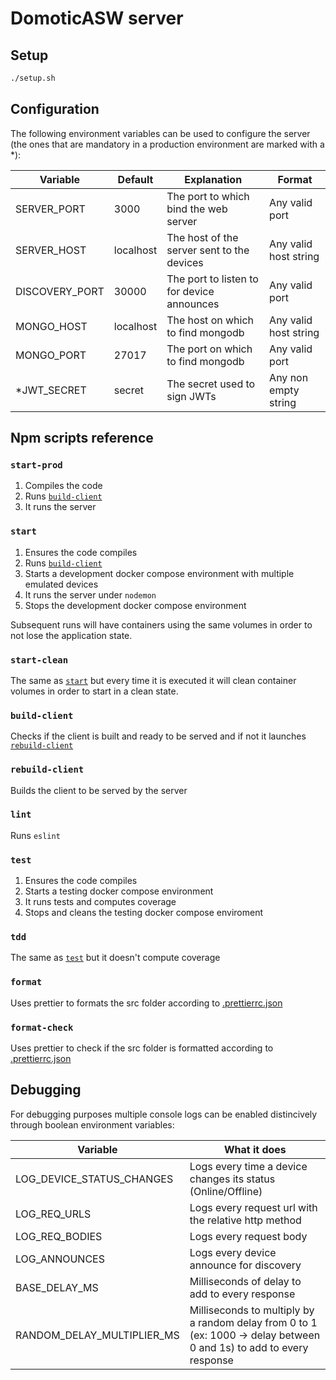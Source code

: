 # DomoticASW server

## Setup

```sh
./setup.sh
```

## Configuration

The following environment variables can be used to configure the server (the ones that are mandatory in a production environment are marked with a \*):

| Variable       | Default   | Explanation                                | Format                |
| -------------- | --------- | ------------------------------------------ | --------------------- |
| SERVER_PORT    | 3000      | The port to which bind the web server      | Any valid port        |
| SERVER_HOST    | localhost | The host of the server sent to the devices | Any valid host string |
| DISCOVERY_PORT | 30000     | The port to listen to for device announces | Any valid port        |
| MONGO_HOST     | localhost | The host on which to find mongodb          | Any valid host string |
| MONGO_PORT     | 27017     | The port on which to find mongodb          | Any valid port        |
| \*JWT_SECRET   | secret    | The secret used to sign JWTs               | Any non empty string  |

## Npm scripts reference

### `start-prod`

1. Compiles the code
1. Runs [`build-client`](#build-client)
1. It runs the server

### `start`

1. Ensures the code compiles
1. Runs [`build-client`](#build-client)
1. Starts a development docker compose environment with multiple emulated devices
1. It runs the server under `nodemon`
1. Stops the development docker compose environment

Subsequent runs will have containers using the same volumes in order to not lose the application state.

### `start-clean`

The same as [`start`](#start) but every time it is executed it will clean container volumes in order to start in a clean state.

### `build-client`

Checks if the client is built and ready to be served and if not it launches [`rebuild-client`](#rebuild-client)

### `rebuild-client`

Builds the client to be served by the server

### `lint`

Runs `eslint`

### `test`

1. Ensures the code compiles
1. Starts a testing docker compose environment
1. It runs tests and computes coverage
1. Stops and cleans the testing docker compose enviroment

### `tdd`

The same as [`test`](#test) but it doesn't compute coverage

### `format`

Uses prettier to formats the src folder according to [.prettierrc.json](./.prettierrc.json)

### `format-check`

Uses prettier to check if the src folder is formatted according to [.prettierrc.json](./.prettierrc.json)

## Debugging

For debugging purposes multiple console logs can be enabled distincively through boolean environment variables:

| Variable                   | What it does                                                                                                         |
| -------------------------- | -------------------------------------------------------------------------------------------------------------------- |
| LOG_DEVICE_STATUS_CHANGES  | Logs every time a device changes its status (Online/Offline)                                                         |
| LOG_REQ_URLS               | Logs every request url with the relative http method                                                                 |
| LOG_REQ_BODIES             | Logs every request body                                                                                              |
| LOG_ANNOUNCES              | Logs every device announce for discovery                                                                             |
| BASE_DELAY_MS              | Milliseconds of delay to add to every response                                                                       |
| RANDOM_DELAY_MULTIPLIER_MS | Milliseconds to multiply by a random delay from 0 to 1 (ex: 1000 -> delay between 0 and 1s) to add to every response |
